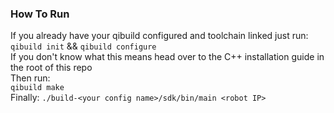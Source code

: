 ### How To Run
If you already have your qibuild configured and toolchain linked just run:\
`qibuild init` && `qibuild configure` \
If you don't know what this means head over to the C++ installation guide in the root of this repo \
Then run:\
`qibuild make` \
Finally:
`./build-<your config name>/sdk/bin/main <robot IP>`
